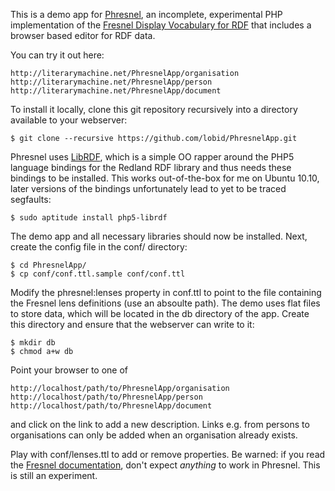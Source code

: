 This is a demo app for [Phresnel](https://github.com/lobid/Phresnel), an incomplete, experimental PHP implementation of the [Fresnel Display Vocabulary for RDF](http://www.w3.org/2005/04/fresnel-info/) that includes a browser based editor for RDF data.

You can try it out here:

    http://literarymachine.net/PhresnelApp/organisation
    http://literarymachine.net/PhresnelApp/person
    http://literarymachine.net/PhresnelApp/document

To install it locally, clone this git repository recursively into a directory available to your webserver:

    $ git clone --recursive https://github.com/lobid/PhresnelApp.git

Phresnel uses [LibRDF](https://github.com/literarymachine/LibRDF), which is a simple OO rapper around the PHP5 language bindings for the Redland RDF library and thus needs these bindings to be installed. This works out-of-the-box for me on Ubuntu 10.10, later versions of the bindings unfortunately lead to yet to be traced segfaults:

    $ sudo aptitude install php5-librdf

The demo app and all necessary libraries should now be installed. Next, create the config file in the conf/ directory:

    $ cd PhresnelApp/
    $ cp conf/conf.ttl.sample conf/conf.ttl

Modify the phresnel:lenses property in conf.ttl to point to the file containing the Fresnel lens definitions (use an absoulte path). The demo uses flat files to store data, which will be located in the db directory of the app. Create this directory and ensure that the webserver can write to it:

    $ mkdir db
    $ chmod a+w db

Point your browser to one of

    http://localhost/path/to/PhresnelApp/organisation
    http://localhost/path/to/PhresnelApp/person
    http://localhost/path/to/PhresnelApp/document

and click on the link to add a new description. Links e.g. from persons to organisations can only be added when an organisation already exists.

Play with conf/lenses.ttl to add or remove properties. Be warned: if you read the [Fresnel documentation](http://www.w3.org/2005/04/fresnel-info/manual/), don't expect *anything* to work in Phresnel. This is still an experiment.
